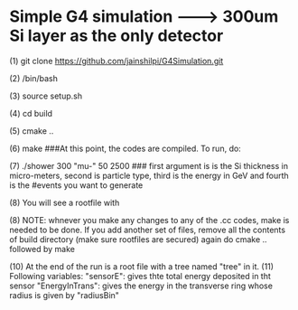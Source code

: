 # Simple G4 simulation  ---> 300um Si layer as the only detector


(1) git clone https://github.com/jainshilpi/G4Simulation.git

(2) /bin/bash

(3) source setup.sh

(4) cd build

(5) cmake ..  

(6) make   ###At this point, the codes are compiled. To run, do:  

(7) ./shower 300 "mu-" 50 2500  ### first argument is is the Si thickness in micro-meters, second is particle type, third is the energy in GeV and fourth is the #events you want to generate

(8) You will see a rootfile with 

(8) NOTE: whnever you make any changes to any of the .cc codes, make is needed to be done. If you add another set of files, remove all the contents of build directory (make sure rootfiles are secured) again do cmake .. followed by make

(10) At the end of the run is a root file with a tree named "tree" in it. 
(11) Following variables: 
      "sensorE": gives thte total energy deposited in tht sensor
      "EnergyInTrans": gives the energy in the transverse ring whose radius is given by "radiusBin"
